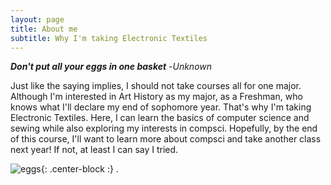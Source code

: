 ```yaml
---
layout: page
title: About me
subtitle: Why I'm taking Electronic Textiles
---
```


**_Don't put all your eggs in one basket_** 
                      -_Unknown_ 
                      
Just like the saying implies, I should not take courses all for one major. Although I'm interested in Art History as my major, as a Freshman, who knows what I'll declare my end of sophomore year. That's why I'm taking Electronic Textiles. Here, I can learn the basics of computer science and sewing while also exploring my interests in compsci. Hopefully, by the end of this course, I'll want to learn more about compsci and take another class next year! If not, at least I can say I tried.  



![eggs](https://mahaletn.github.io/assets/img/eggs.jpeg){: .center-block :} .
